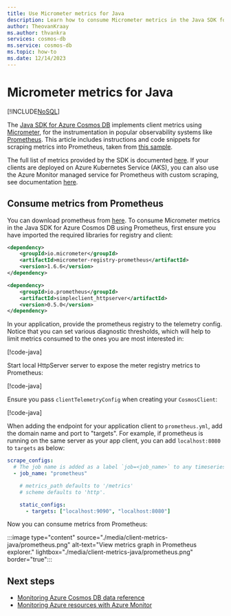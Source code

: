 ```yaml
---
title: Use Micrometer metrics for Java
description: Learn how to consume Micrometer metrics in the Java SDK for Azure Cosmos DB.
author: TheovanKraay
ms.author: thvankra
services: cosmos-db
ms.service: cosmos-db
ms.topic: how-to
ms.date: 12/14/2023
---
```


# Micrometer metrics for Java
[!INCLUDE[NoSQL](../includes/appliesto-nosql.md)]

The [Java SDK for Azure Cosmos DB](samples-java.md) implements client metrics using [Micrometer](https://micrometer.io/), for the instrumentation in popular observability systems like [Prometheus](https://prometheus.io/). This article includes instructions and code snippets for scraping metrics into Prometheus, taken from [this sample](https://github.com/Azure-Samples/azure-cosmos-java-sql-api-samples/blob/main/src/main/java/com/azure/cosmos/examples/prometheus/async/CosmosClientMetricsQuickStartAsync.java). 

The full list of metrics provided by the SDK is documented [here](https://github.com/Azure/azure-sdk-for-java/blob/main/sdk/cosmos/azure-cosmos/docs/Metrics.md#what-metrics-are-emitted). If your clients are deployed on Azure Kubernetes Service (AKS), you can also use the Azure Monitor managed service for Prometheus with custom scraping, see documentation [here](../../azure-monitor/containers/prometheus-metrics-scrape-configuration-minimal.md).

## Consume metrics from Prometheus

You can download prometheus from [here](https://prometheus.io/download/). To consume Micrometer metrics in the Java SDK for Azure Cosmos DB using Prometheus, first ensure you have imported the required libraries for registry and client:

```xml
<dependency>
    <groupId>io.micrometer</groupId>
    <artifactId>micrometer-registry-prometheus</artifactId>
    <version>1.6.6</version>
</dependency>

<dependency>
    <groupId>io.prometheus</groupId>
    <artifactId>simpleclient_httpserver</artifactId>
    <version>0.5.0</version>
</dependency>
```

In your application, provide the prometheus registry to the telemetry config. Notice that you can set various diagnostic thresholds, which will help to limit metrics consumed to the ones you are most interested in:

[!code-java[](~/azure-cosmos-java-sql-api-samples/src/main/java/com/azure/cosmos/examples/prometheus/async/CosmosClientMetricsQuickStartAsync.java?name=ClientMetricsConfig)]

Start local HttpServer server to expose the meter registry metrics to Prometheus:

[!code-java[](~/azure-cosmos-java-sql-api-samples/src/main/java/com/azure/cosmos/examples/prometheus/async/CosmosClientMetricsQuickStartAsync.java?name=PrometheusTargetServer)]

Ensure you pass `clientTelemetryConfig` when creating your `CosmosClient`:

[!code-java[](~/azure-cosmos-java-sql-api-samples/src/main/java/com/azure/cosmos/examples/prometheus/async/CosmosClientMetricsQuickStartAsync.java?name=CosmosClient)]


When adding the endpoint for your application client to `prometheus.yml`, add the domain name and port to "targets". For example, if prometheus is running on the same server as your app client, you can add `localhost:8080` to `targets` as below:

```yml
scrape_configs:
  # The job name is added as a label `job=<job_name>` to any timeseries scraped from this config.
  - job_name: "prometheus"

    # metrics_path defaults to '/metrics'
    # scheme defaults to 'http'.

    static_configs:
      - targets: ["localhost:9090", "localhost:8080"]
```

Now you can consume metrics from Prometheus:  

:::image type="content" source="./media/client-metrics-java/prometheus.png" alt-text="View metrics graph in Prometheus explorer." lightbox="./media/client-metrics-java/prometheus.png" border="true":::


## Next steps

- [Monitoring Azure Cosmos DB data reference](../monitor-reference.md)
- [Monitoring Azure resources with Azure Monitor](../../azure-monitor//essentials//monitor-azure-resource.md)
